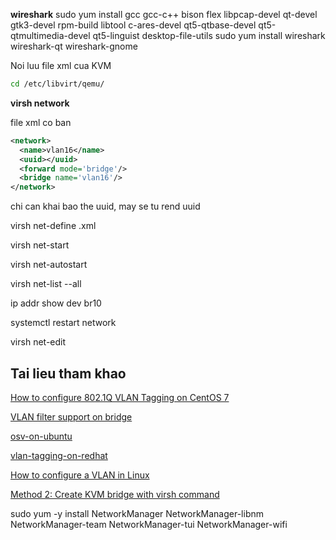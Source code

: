 **wireshark**
sudo yum install gcc gcc-c++ bison flex libpcap-devel qt-devel gtk3-devel rpm-build libtool c-ares-devel qt5-qtbase-devel qt5-qtmultimedia-devel qt5-linguist desktop-file-utils
sudo yum install wireshark wireshark-qt wireshark-gnome

Noi luu file xml cua KVM

```sh
cd /etc/libvirt/qemu/
```

**virsh network**

file xml co ban

```xml
<network>
  <name>vlan16</name>
  <uuid></uuid>
  <forward mode='bridge'/>
  <bridge name='vlan16'/>
</network>
```

chi can khai bao the uuid, may se tu rend uuid


virsh net-define <name>.xml

virsh net-start <name>

virsh net-autostart

virsh net-list --all

ip addr show dev br10

systemctl restart network

virsh net-edit <name>

## Tai lieu tham khao

[How to configure 802.1Q VLAN Tagging on CentOS 7](https://www.snel.com/support/how-to-configure-802-1q-vlan-tagging-on-centos-7/)

[VLAN filter support on bridge](https://developers.redhat.com/blog/2017/09/14/vlan-filter-support-on-bridge#with_vlan_filtering)

[osv-on-ubuntu](https://csint.unr.edu/downloads/lesson-pdfs/08_Networking-RET.pdf)

[vlan-tagging-on-redhat](https://access.redhat.com/documentation/en-us/red_hat_enterprise_linux/7/html/networking_guide/sec-configure_802_1q_vlan_tagging_using_the_command_line)

[How to configure a VLAN in Linux](https://www.redhat.com/sysadmin/vlans-configuration)

[Method 2: Create KVM bridge with virsh command](https://computingforgeeks.com/how-to-create-and-configure-bridge-networking-for-kvm-in-linux/)

sudo yum -y install NetworkManager NetworkManager-libnm NetworkManager-team NetworkManager-tui NetworkManager-wifi



